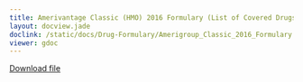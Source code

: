 ```yaml
---
title: Amerivantage Classic (HMO) 2016 Formulary (List of Covered Drugs)
layout: docview.jade
doclink: /static/docs/Drug-Formulary/Amerigroup_Classic_2016_Formulary.pdf
viewer: gdoc
---
```


[Download file](/static/docs/Drug-Formulary/Amerigroup_Classic_2016_Formulary.pdf)